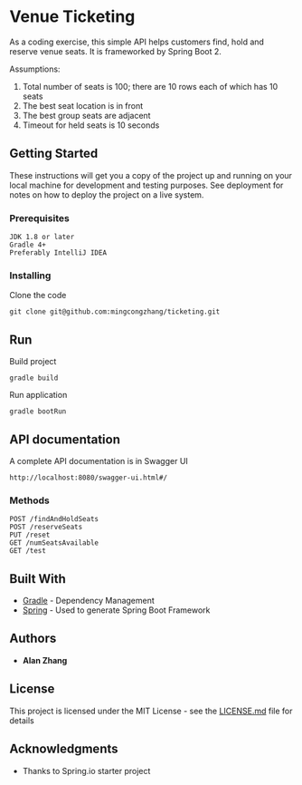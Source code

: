# Venue Ticketing

As a coding exercise, this simple API helps customers find, hold and reserve venue seats. It is frameworked by Spring Boot 2.

Assumptions:
1. Total number of seats is 100; there are 10 rows each of which has 10 seats
2. The best seat location is in front
3. The best group seats are adjacent
4. Timeout for held seats is 10 seconds

## Getting Started

These instructions will get you a copy of the project up and running on your local machine for development and testing purposes. See deployment for notes on how to deploy the project on a live system.

### Prerequisites

```
JDK 1.8 or later
Gradle 4+
Preferably IntelliJ IDEA
```

### Installing

Clone the code

```
git clone git@github.com:mingcongzhang/ticketing.git
```

## Run

Build project
```$xslt
gradle build
```
Run application
```$xslt
gradle bootRun
```

## API documentation

A complete API documentation is in Swagger UI

```
http://localhost:8080/swagger-ui.html#/
```

### Methods
``POST /findAndHoldSeats``<br /> 
``POST /reserveSeats``<br /> 
``PUT /reset``<br /> 
``GET /numSeatsAvailable``<br /> 
``GET /test``<br /> 

## Built With

* [Gradle](https://gradle.org/) - Dependency Management
* [Spring](https://spring.io/) - Used to generate Spring Boot Framework

## Authors

* **Alan Zhang**

## License

This project is licensed under the MIT License - see the [LICENSE.md](LICENSE.md) file for details

## Acknowledgments

* Thanks to Spring.io starter project
